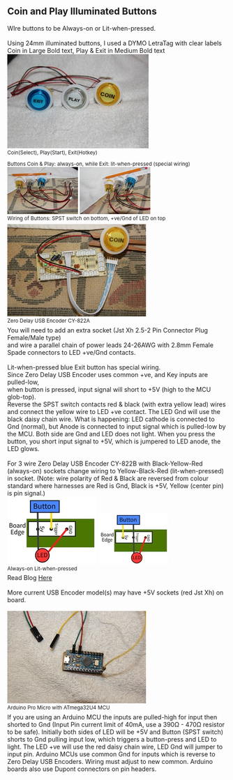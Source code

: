 ## **Coin and Play Illuminated Buttons**
WIre buttons to be Always-on or Lit-when-pressed. <br/> <br/>
Using 24mm illuminated buttons, I used a DYMO LetraTag with clear labels  
Coin in Large Bold text, Play & Exit in Medium Bold text<br/>
[![A](Pics/Coin-Play-Exit/TNx2/IMG_2036.JPG)](Pics/Coin-Play-Exit/IMG_2036.JPG) <br/>
<sup>Coin(Select), Play(Start), Exit(Hotkey)</sup> <br/>
<sub>Buttons Coin & Play: always-on, while Exit: lit-when-pressed (special wiring)</sub> <br/>
[![1](Pics/Coin-Play-Exit/TN/IMG_2034.JPG)](Pics/Coin-Play-Exit/IMG_2034.JPG) 
[![2](Pics/Coin-Play-Exit/TN/IMG_2035.JPG)](Pics/Coin-Play-Exit/IMG_2035.JPG) <br/> 
<sup>Wiring of Buttons: SPST switch on bottom, +ve/Gnd of LED on top</sup> <br/>
[![B](Pics/Coin-Play-Exit/TNx2/IMG_2038.JPG)](Pics/Coin-Play-Exit/IMG_2038.JPG) <br/>
<sup>Zero Delay USB Encoder CY-822A</sup> <br/>
You will need to add an extra socket (Jst Xh 2.5-2 Pin Connector Plug Female/Male type)  
and wire a parallel chain of power leads 24-26AWG with 2.8mm Female Spade connectors to LED +ve/Gnd contacts.  
<br/>
Lit-when-pressed blue Exit button has special wiring.  
Since Zero Delay USB Encoder uses common +ve, and Key inputs are pulled-low,  
when button is pressed, input signal will short to +5V (high to the MCU glob-top).  
Reverse the SPST switch contacts red & black (with extra yellow lead) wires and connect the yellow wire to LED +ve contact. The LED Gnd will use the black daisy chain wire. What is happening: LED cathode is connected to Gnd (normal), but Anode is connected to input signal which is pulled-low by the MCU. Both side are Gnd and LED does not light. When you press the button, you short input signal to +5V, which is jumpered to LED anode, the LED glows.  
<br/>
For 3 wire Zero Delay USB Encoder CY-822B with Black-Yellow-Red (always-on) sockets change wiring to Yellow-Black-Red (lit-when-pressed) in socket. (Note: wire polarity of Red & Black are reversed from colour standard where harnesses are Red is Gnd, Black is +5V, Yellow (center pin) is pin signal.)  
![Always-on](Pics/Coin-Play-Exit/always-on.JPG) ![Lit-when-pressed](Pics/Coin-Play-Exit/lit-when-pressed.JPG) <br/>
<sup>Always-on       Lit-when-pressed</sup> <br/> 
Read Blog [Here](http://cy-822b.blogspot.com/2016/08/the-cy-822b-usb-led-joystick-controller.html)  
<br/>
More current USB Encoder model(s) may have +5V sockets (red Jst Xh) on board.  
<br/> 
[![C](Pics/Coin-Play-Exit/TNx2/IMG_2039.JPG)](Pics/Coin-Play-Exit/IMG_2039.JPG) <br/>
<sup>Arduino Pro Micro with ATmega32U4 MCU</sup> <br/>
If you are using an Arduino MCU the inputs are pulled-high for input then shorted to Gnd (Input Pin current limit of 40mA, use a 390Ω - 470Ω resistor to be safe).
Initially both sides of LED will be +5V and Button (SPST switch) shorts to Gnd pulling input low, which triggers a button-press and LED to light. The LED +ve will use the red daisy chain wire, LED Gnd will jumper to input pin. Arduino MCUs use common Gnd for inputs which is reverse to Zero Delay USB Encoders. Wiring must adjust to new common. Arduino boards also use Dupont connectors on pin headers.

